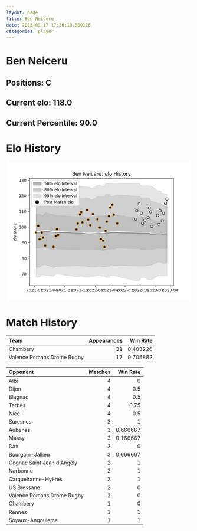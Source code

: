 ```yaml
---  
layout: page  
title: Ben Neiceru  
date: 2023-03-17 17:36:18.880116  
categories: player  
---
```

# Ben Neiceru

## Positions: C

## Current elo: 118.0

## Current Percentile: 90.0

# Elo History


![elo history](history_BenNeiceru.png)
# Match History


| Team                       |   Appearances |   Win Rate |
|:---------------------------|--------------:|-----------:|
| Chambery                   |            31 |   0.403226 |
| Valence Romans Drome Rugby |            17 |   0.705882 |

| Opponent                   |   Matches |   Win Rate |
|:---------------------------|----------:|-----------:|
| Albi                       |         4 |   0        |
| Dijon                      |         4 |   0.5      |
| Blagnac                    |         4 |   0.5      |
| Tarbes                     |         4 |   0.75     |
| Nice                       |         4 |   0.5      |
| Suresnes                   |         3 |   1        |
| Aubenas                    |         3 |   0.666667 |
| Massy                      |         3 |   0.166667 |
| Dax                        |         3 |   0        |
| Bourgoin-Jallieu           |         3 |   0.666667 |
| Cognac Saint Jean d'Angély |         2 |   1        |
| Narbonne                   |         2 |   1        |
| Carqueiranne-Hyères        |         2 |   1        |
| US Bressane                |         2 |   0        |
| Valence Romans Drome Rugby |         2 |   0        |
| Chambery                   |         1 |   0        |
| Rennes                     |         1 |   1        |
| Soyaux-Angouleme           |         1 |   1        |